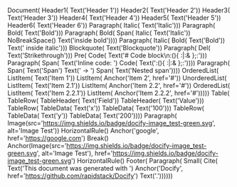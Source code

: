 Document(
    Header1(
        Text('Header 1'))
    Header2(
        Text('Header 2'))
    Header3(
        Text('Header 3'))
    Header4(
        Text('Header 4'))
    Header5(
        Text('Header 5'))
    Header6(
        Text('Header 6'))
    Paragraph(
        Italic(
            Text('Italic')))
    Paragraph(
        Bold(
            Text('Bold')))
    Paragraph(
        Bold(
            Span(
                Italic(
                    Text('Italic'))
                NoBreakSpace()
                Text('inside bold'))))
    Paragraph(
        Italic(
            Bold(
                Text('Bold'))
            Text(' inside italic')))
    Blockquote(
        Text('Blockquote'))
    Paragraph(
        Del(
            Text('Strikethrough')))
    Pre(
        Code(
            Text('# Code block\n:(){ :|:& };:')))
    Paragraph(
        Span(
            Text('Inline code: ')
            Code(
                Text(':(){ :|:& };:'))))
    Paragraph(
        Span(
            Text('Span')
            Text(' -> ')
            Span(
                Text('Nested span'))))
    OrderedList(
        ListItem(
            Text('Item 1'))
        ListItem(
            Anchor('Item 2', href='#'))
        UnorderedList(
            ListItem(
                Text('Item 2.1'))
            ListItem(
                Anchor('Item 2.2', href='#'))
            OrderedList(
                ListItem(
                    Text('Item 2.2.1'))
                ListItem(
                    Anchor('Item 2.2.2', href='#')))))
    Table(
        TableRow(
            TableHeader(
                Text('Field'))
            TableHeader(
                Text('Value')))
        TableRow(
            TableData(
                Text('x'))
            TableData(
                Text('100')))
        TableRow(
            TableData(
                Text('y'))
            TableData(
                Text('200'))))
    Paragraph(
        Image(src='https://img.shields.io/badge/docify-image_test-green.svg', alt='Image Test'))
    HorizontalRule()
    Anchor('google', href='https://google.com')
    Break()
    Anchor(Image(src='https://img.shields.io/badge/docify-image_test-green.svg', alt='Image Test'), href='https://img.shields.io/badge/docify-image_test-green.svg')
    HorizontalRule()
    Footer(
        Paragraph(
            Small(
                Cite(
                    Text('This document was generated with ')
                    Anchor('Docify', href='https://github.com/rapidstack/Docify')
                    Text('.'))))))
